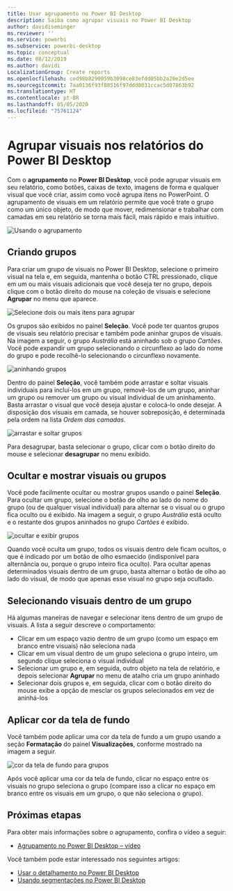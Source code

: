 ```yaml
---
title: Usar agrupamento no Power BI Desktop
description: Saiba como agrupar visuais no Power BI Desktop
author: davidiseminger
ms.reviewer: ''
ms.service: powerbi
ms.subservice: powerbi-desktop
ms.topic: conceptual
ms.date: 08/12/2019
ms.author: davidi
LocalizationGroup: Create reports
ms.openlocfilehash: ced98b8290059b3098ce83efdd05bb2a20e2d5ee
ms.sourcegitcommit: 7aa0136f93f88516f97ddd8031ccac5d07863b92
ms.translationtype: HT
ms.contentlocale: pt-BR
ms.lasthandoff: 05/05/2020
ms.locfileid: "75761124"
---
```

# <a name="group-visuals-in-power-bi-desktop-reports"></a>Agrupar visuais nos relatórios do Power BI Desktop
Com o **agrupamento** no **Power BI Desktop**, você pode agrupar visuais em seu relatório, como botões, caixas de texto, imagens de forma e qualquer visual que você criar, assim como você agrupa itens no PowerPoint. O agrupamento de visuais em um relatório permite que você trate o grupo como um único objeto, de modo que mover, redimensionar e trabalhar com camadas em seu relatório se torna mais fácil, mais rápido e mais intuitivo.

![Usando o agrupamento](media/desktop-grouping-visuals/grouping-visuals-01.png)


## <a name="creating-groups"></a>Criando grupos

Para criar um grupo de visuais no Power BI Desktop, selecione o primeiro visual na tela e, em seguida, mantenha o botão CTRL pressionado, clique em um ou mais visuais adicionais que você deseja ter no grupo, depois clique com o botão direito do mouse na coleção de visuais e selecione **Agrupar** no menu que aparece.

![Selecione dois ou mais itens para agrupar](media/desktop-grouping-visuals/grouping-visuals-02.png)

Os grupos são exibidos no painel **Seleção**. Você pode ter quantos grupos de visuais seu relatório precisar e também pode aninhar grupos de visuais. Na imagem a seguir, o grupo *Austrália* está aninhado sob o grupo *Cartões*. Você pode expandir um grupo selecionando o circunflexo ao lado do nome do grupo e pode recolhê-lo selecionando o circunflexo novamente. 

![aninhando grupos](media/desktop-grouping-visuals/grouping-visuals-03.png)

Dentro do painel **Seleção**, você também pode arrastar e soltar visuais individuais para incluí-los em um grupo, removê-los de um grupo, aninhar um grupo ou remover um grupo ou visual individual de um aninhamento. Basta arrastar o visual que você deseja ajustar e colocá-lo onde desejar. A disposição dos visuais em camada, se houver sobreposição, é determinada pela ordem na lista *Ordem das camadas*.

![arrastar e soltar grupos](media/desktop-grouping-visuals/grouping-visuals-04.png)

Para desagrupar, basta selecionar o grupo, clicar com o botão direito do mouse e selecionar **desagrupar** no menu exibido.

## <a name="hide-and-show-visuals-or-groups"></a>Ocultar e mostrar visuais ou grupos

Você pode facilmente ocultar ou mostrar grupos usando o painel **Seleção**. Para ocultar um grupo, selecione o botão de olho ao lado do nome do grupo (ou de qualquer visual individual) para alternar se o visual ou o grupo fica oculto ou é exibido. Na imagem a seguir, o grupo *Austrália* está oculto e o restante dos grupos aninhados no grupo *Cartões* é exibido.


![ocultar e exibir grupos](media/desktop-grouping-visuals/grouping-visuals-05.png)

Quando você oculta um grupo, todos os visuais dentro dele ficam ocultos, o que é indicado por um botão de olho esmaecido (indisponível para alternância ou, porque o grupo inteiro fica oculto). Para ocultar apenas determinados visuais dentro de um grupo, basta alternar o botão de olho ao lado do visual, de modo que apenas esse visual no grupo seja ocultado.

## <a name="selecting-visuals-within-a-group"></a>Selecionando visuais dentro de um grupo

Há algumas maneiras de navegar e selecionar itens dentro de um grupo de visuais. A lista a seguir descreve o comportamento:

* Clicar em um espaço vazio dentro de um grupo (como um espaço em branco entre visuais) não seleciona nada
* Clicar em um visual dentro de um grupo seleciona o grupo inteiro, um segundo clique seleciona o visual individual
* Selecionar um grupo e, em seguida, outro objeto na tela de relatório, e depois selecionar **Agrupar** no menu de atalho cria um grupo aninhado
* Selecionar dois grupos e, em seguida, clicar com o botão direito do mouse exibe a opção de mesclar os grupos selecionados em vez de aninhá-los

## <a name="apply-background-color"></a>Aplicar cor da tela de fundo

Você também pode aplicar uma cor da tela de fundo a um grupo usando a seção **Formatação** do painel **Visualizações**, conforme mostrado na imagem a seguir. 

![cor da tela de fundo para grupos](media/desktop-grouping-visuals/grouping-visuals-06.png)

Após você aplicar uma cor da tela de fundo, clicar no espaço entre os visuais no grupo seleciona o grupo (compare isso a clicar no espaço em branco entre os visuais em um grupo, o que não seleciona o grupo). 


## <a name="next-steps"></a>Próximas etapas
Para obter mais informações sobre o agrupamento, confira o vídeo a seguir:

* [Agrupamento no Power BI Desktop – vídeo](https://youtu.be/sf4n7VXoQHY?t=10)

Você também pode estar interessado nos seguintes artigos:

* [Usar o detalhamento no Power BI Desktop](desktop-cross-report-drill-through.md)
* [Usando segmentações no Power BI Desktop](visuals/power-bi-visualization-slicers.md)

